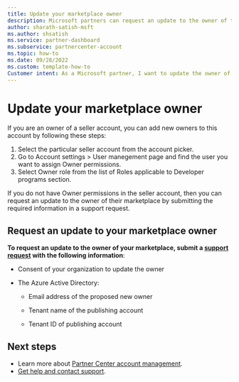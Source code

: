 ```yaml
---
title: Update your marketplace owner
description: Microsoft partners can request an update to the owner of their marketplace by submitting the required information in a support request - Account settings workspace.  
author: sharath-satish-msft
ms.author: shsatish
ms.service: partner-dashboard
ms.subservice: partnercenter-account
ms.topic: how-to 
ms.date: 09/28/2022
ms.custom: template-how-to
Customer intent: As a Microsoft partner, I want to update the owner of my marketplace so that ownership information is correct and as desired.
---
```


# Update your marketplace owner

If you are an owner of a seller account, you can add new owners to this account by following these steps:

1. Select the particular seller account from the account picker.
2. Go to Account settings > User manegement page and find the user you want to assign Owner permissions.
3. Select Owner role from the list of Roles applicable to Developer programs section.

If you do not have Owner permissions in the seller account, then you can request an update to the owner of their marketplace by submitting the required information in a support request.

## Request an update to your marketplace owner

**To request an update to the owner of your marketplace, submit a [support request](https://partner.microsoft.com/support/?stage=2&topicid=851db919-c330-d61f-c3ad-6b643755d05c) with the following information**:

- Consent of your organization to update the owner

- The Azure Active Directory:

  - Email address of the proposed new owner

  - Tenant name of the publishing account

  - Tenant ID of publishing account

## Next steps

- Learn more about [Partner Center account management](partner-center-account-setup.md).
- [Get help and contact support](report-problems-with-partner-center.md).


